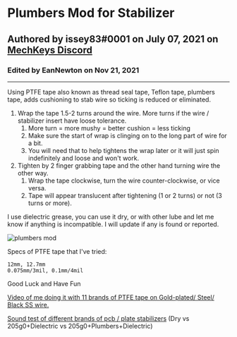 # Plumbers Mod for Stabilizer

## Authored by issey83#0001 on July 07, 2021 on [MechKeys Discord](https://discord.gg/mechkeys)

### Edited by EanNewton on Nov 21, 2021

---

Using PTFE tape also known as thread seal tape, Teflon tape, plumbers tape, adds cushioning to stab wire so ticking is reduced or eliminated.

1. Wrap the tape 1.5-2 turns around the wire. More turns if the wire / stabilizer insert have loose tolerance.
   1. More turn = more mushy = better cushion = less ticking
   2. Make sure the start of wrap is clinging on to the long part of wire for a bit.
   3. You will need that to help tightens the wrap later or it will just spin indefinitely and loose and won't work.
2. Tighten by 2 finger grabbing tape and the other hand turning wire the other way. 
      1. Wrap the tape clockwise, turn the wire counter-clockwise, or vice versa.
      2. Tape will appear translucent after tightening (1 or 2 turns) or not (3 turns or more).


I use dielectric grease, you can use it dry, or with other lube and let me know if anything is incompatible. I will update if any is found or reported.

![plumbers mod](D:\Documents\_Keyboard\Awesome-Keebs\images\plumbers_mod.png)

Specs of PTFE tape that I've tried:

```
12mm, 12.7mm
0.075mm/3mil, 0.1mm/4mil
```

Good Luck and Have Fun

[Video of me doing it with 11 brands of PTFE tape on Gold-plated/ Steel/ Black SS wire.](https://youtu.be/mjduXOxcZFk)

[Sound test of different brands of pcb / plate stabilizers](https://youtu.be/L9NZv9JrxHY) (Dry vs 205g0+Dielectric vs 205g0+Plumbers+Dielectric)